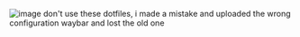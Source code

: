 ![image](https://github.com/user-attachments/assets/25af0e67-ee05-4645-963a-34063b0e3959)
don't use these dotfiles, i made a mistake and uploaded the wrong configuration waybar and lost the old one